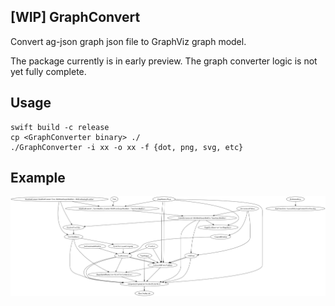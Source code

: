 ## [WIP] GraphConvert

Convert ag-json graph json file to GraphViz graph model.

The package currently is in early preview. The graph converter logic is not yet fully complete.

## Usage

```shell
swift build -c release
cp <GraphConverter binary> ./
./GraphConverter -i xx -o xx -f {dot, png, svg, etc}
```

## Example

![Example PNG output](Resources/example.png)
